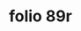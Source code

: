 ---
layout: edition
title: folio 89r
manuscript: Turin, Biblioteca Nazionale, MS N.III.19
sigla: T
iip: t089r.tif
milestone: 177
---